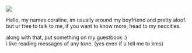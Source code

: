  ![](https://static.wikia.nocookie.net/ultrakill/images/4/47/Vn-intro.png/revision/latest/scale-to-width-down/500?cb=20230326120516)

Hello, my names coraline, im usually around my boyfriend and pretty aloof.
<br>
but ur free to talk to me, if you want to know more, head to my neocities.

along with that, put something on  my guestbook :) 
<br>
i like reading messages of any tone. (yes even if u tell me to kms)
